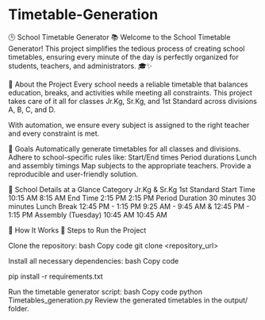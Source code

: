 # Timetable-Generation
🕒 School Timetable Generator 📚
Welcome to the School Timetable Generator! This project simplifies the tedious process of creating school timetables, ensuring every minute of the day is perfectly organized for students, teachers, and administrators. 🎓✨

🌟 About the Project
Every school needs a reliable timetable that balances education, breaks, and activities while meeting all constraints. This project takes care of it all for classes Jr.Kg, Sr.Kg, and 1st Standard across divisions A, B, C, and D.

With automation, we ensure every subject is assigned to the right teacher and every constraint is met.

🎯 Goals
Automatically generate timetables for all classes and divisions.
Adhere to school-specific rules like:
Start/End times
Period durations
Lunch and assembly timings
Map subjects to the appropriate teachers.
Provide a reproducible and user-friendly solution.

🏫 School Details at a Glance
Category	Jr.Kg & Sr.Kg	1st Standard
Start Time	10:15 AM	8:15 AM
End Time	2:15 PM	2:15 PM
Period Duration	30 minutes	30 minutes
Lunch Break	12:45 PM - 1:15 PM	9:25 AM - 9:45 AM & 12:45 PM - 1:15 PM
Assembly (Tuesday)	10:45 AM	10:45 AM



🔧 How It Works
🚀 Steps to Run the Project

Clone the repository:
bash
Copy code
git clone <repository_url>

Install all necessary dependencies:
bash
Copy code

pip install -r requirements.txt

Run the timetable generator script:
bash
Copy code
python Timetables_generation.py
Review the generated timetables in the output/ folder.
